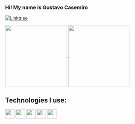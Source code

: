 ### Hi! My name is Gustavo Casemiro

[![Linktr.ee](https://img.shields.io/badge/LinkedIn-0077B5?style=for-the-badge&logo=linkedin&logoColor=white)](https://www.linkedin.com/in/gustavo-henrique-casemiro-banhos-56a938232/)


<a href="https://github.com/anuraghazra/github-readme-stats">
  <img height=200 align="center" src="https://github-readme-stats.vercel.app/api?username=CasemiroDev&theme=dark" />
</a>
<a href="https://github.com/anuraghazra/convoychat">
  <img height=200 align="center" src="https://github-readme-stats.vercel.app/api/top-langs?username=CasemiroDev&layout=compact&langs_count=8&card_width=320&theme=dark" />
</a>

## Technologies I use:
<img src="https://cdn.jsdelivr.net/gh/devicons/devicon@latest/icons/python/python-original.svg" height="30" width="30" />
<img src="https://cdn.jsdelivr.net/gh/devicons/devicon@latest/icons/flask/flask-original-wordmark.svg" height="30" width="30" />
<img src="https://cdn.jsdelivr.net/gh/devicons/devicon@latest/icons/sqlalchemy/sqlalchemy-original.svg" height="30" width="30"/>
<img src="https://cdn.jsdelivr.net/gh/devicons/devicon@latest/icons/anaconda/anaconda-original.svg" height="30" width="30"/>
<img src="https://cdn.jsdelivr.net/gh/devicons/devicon@latest/icons/docker/docker-original.svg" height="30" width="30"/>
